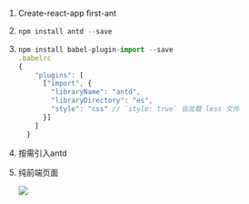 1. Create-react-app first-ant

2. ```javascript
   npm install antd --save
   ```

3. ```javascript
   npm install babel-plugin-import --save 
   .babelrc
   {
       "plugins": [
         ["import", {
           "libraryName": "antd",
           "libraryDirectory": "es",
           "style": "css" // `style: true` 会加载 less 文件
         }]
       ]
     }
   ```

4. 按需引入antd

5. 纯前端页面

   ![](https://tva1.sinaimg.cn/large/006tNbRwgy1g9yoxqpf9tj31ye0rkwgm.jpg)

####  
